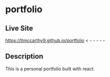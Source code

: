 # portfolio

## Live Site
 
https://ltmccarthy9.github.io/portfolio < - - - - - 

## Description

This is a personal portfolio built with react.